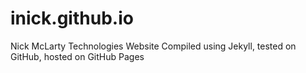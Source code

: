 # inick.github.io
Nick McLarty Technologies Website
Compiled using Jekyll, tested on GitHub, hosted on GitHub Pages
